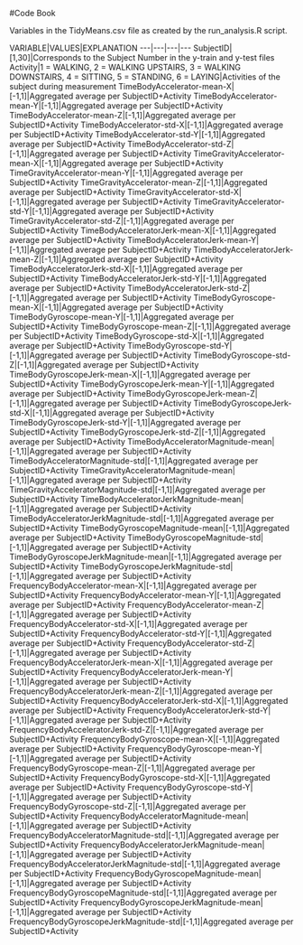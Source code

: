 #Code Book

Variables in the TidyMeans.csv file as created by the run_analysis.R script.




VARIABLE|VALUES|EXPLANATION
---|---|---|---
SubjectID|[1,30]|Corresponds to the Subject Number in the y-train and y-test files
Activity|1 = WALKING, 2 = WALKING UPSTAIRS, 3 = WALKING DOWNSTAIRS, 4 = SITTING, 5 = STANDING, 6 = LAYING|Activities of the subject during measurement
TimeBodyAccelerator-mean-X|[-1,1]|Aggregated average per SubjectID+Activity
TimeBodyAccelerator-mean-Y|[-1,1]|Aggregated average per SubjectID+Activity
TimeBodyAccelerator-mean-Z|[-1,1]|Aggregated average per SubjectID+Activity
TimeBodyAccelerator-std-X|[-1,1]|Aggregated average per SubjectID+Activity
TimeBodyAccelerator-std-Y|[-1,1]|Aggregated average per SubjectID+Activity
TimeBodyAccelerator-std-Z|[-1,1]|Aggregated average per SubjectID+Activity
TimeGravityAccelerator-mean-X|[-1,1]|Aggregated average per SubjectID+Activity
TimeGravityAccelerator-mean-Y|[-1,1]|Aggregated average per SubjectID+Activity
TimeGravityAccelerator-mean-Z|[-1,1]|Aggregated average per SubjectID+Activity
TimeGravityAccelerator-std-X|[-1,1]|Aggregated average per SubjectID+Activity
TimeGravityAccelerator-std-Y|[-1,1]|Aggregated average per SubjectID+Activity
TimeGravityAccelerator-std-Z|[-1,1]|Aggregated average per SubjectID+Activity
TimeBodyAcceleratorJerk-mean-X|[-1,1]|Aggregated average per SubjectID+Activity
TimeBodyAcceleratorJerk-mean-Y|[-1,1]|Aggregated average per SubjectID+Activity
TimeBodyAcceleratorJerk-mean-Z|[-1,1]|Aggregated average per SubjectID+Activity
TimeBodyAcceleratorJerk-std-X|[-1,1]|Aggregated average per SubjectID+Activity
TimeBodyAcceleratorJerk-std-Y|[-1,1]|Aggregated average per SubjectID+Activity
TimeBodyAcceleratorJerk-std-Z|[-1,1]|Aggregated average per SubjectID+Activity
TimeBodyGyroscope-mean-X|[-1,1]|Aggregated average per SubjectID+Activity
TimeBodyGyroscope-mean-Y|[-1,1]|Aggregated average per SubjectID+Activity
TimeBodyGyroscope-mean-Z|[-1,1]|Aggregated average per SubjectID+Activity
TimeBodyGyroscope-std-X|[-1,1]|Aggregated average per SubjectID+Activity
TimeBodyGyroscope-std-Y|[-1,1]|Aggregated average per SubjectID+Activity
TimeBodyGyroscope-std-Z|[-1,1]|Aggregated average per SubjectID+Activity
TimeBodyGyroscopeJerk-mean-X|[-1,1]|Aggregated average per SubjectID+Activity
TimeBodyGyroscopeJerk-mean-Y|[-1,1]|Aggregated average per SubjectID+Activity
TimeBodyGyroscopeJerk-mean-Z|[-1,1]|Aggregated average per SubjectID+Activity
TimeBodyGyroscopeJerk-std-X|[-1,1]|Aggregated average per SubjectID+Activity
TimeBodyGyroscopeJerk-std-Y|[-1,1]|Aggregated average per SubjectID+Activity
TimeBodyGyroscopeJerk-std-Z|[-1,1]|Aggregated average per SubjectID+Activity
TimeBodyAcceleratorMagnitude-mean|[-1,1]|Aggregated average per SubjectID+Activity
TimeBodyAcceleratorMagnitude-std|[-1,1]|Aggregated average per SubjectID+Activity
TimeGravityAcceleratorMagnitude-mean|[-1,1]|Aggregated average per SubjectID+Activity
TimeGravityAcceleratorMagnitude-std|[-1,1]|Aggregated average per SubjectID+Activity
TimeBodyAcceleratorJerkMagnitude-mean|[-1,1]|Aggregated average per SubjectID+Activity
TimeBodyAcceleratorJerkMagnitude-std|[-1,1]|Aggregated average per SubjectID+Activity
TimeBodyGyroscopeMagnitude-mean|[-1,1]|Aggregated average per SubjectID+Activity
TimeBodyGyroscopeMagnitude-std|[-1,1]|Aggregated average per SubjectID+Activity
TimeBodyGyroscopeJerkMagnitude-mean|[-1,1]|Aggregated average per SubjectID+Activity
TimeBodyGyroscopeJerkMagnitude-std|[-1,1]|Aggregated average per SubjectID+Activity
FrequencyBodyAccelerator-mean-X|[-1,1]|Aggregated average per SubjectID+Activity
FrequencyBodyAccelerator-mean-Y|[-1,1]|Aggregated average per SubjectID+Activity
FrequencyBodyAccelerator-mean-Z|[-1,1]|Aggregated average per SubjectID+Activity
FrequencyBodyAccelerator-std-X|[-1,1]|Aggregated average per SubjectID+Activity
FrequencyBodyAccelerator-std-Y|[-1,1]|Aggregated average per SubjectID+Activity
FrequencyBodyAccelerator-std-Z|[-1,1]|Aggregated average per SubjectID+Activity
FrequencyBodyAcceleratorJerk-mean-X|[-1,1]|Aggregated average per SubjectID+Activity
FrequencyBodyAcceleratorJerk-mean-Y|[-1,1]|Aggregated average per SubjectID+Activity
FrequencyBodyAcceleratorJerk-mean-Z|[-1,1]|Aggregated average per SubjectID+Activity
FrequencyBodyAcceleratorJerk-std-X|[-1,1]|Aggregated average per SubjectID+Activity
FrequencyBodyAcceleratorJerk-std-Y|[-1,1]|Aggregated average per SubjectID+Activity
FrequencyBodyAcceleratorJerk-std-Z|[-1,1]|Aggregated average per SubjectID+Activity
FrequencyBodyGyroscope-mean-X|[-1,1]|Aggregated average per SubjectID+Activity
FrequencyBodyGyroscope-mean-Y|[-1,1]|Aggregated average per SubjectID+Activity
FrequencyBodyGyroscope-mean-Z|[-1,1]|Aggregated average per SubjectID+Activity
FrequencyBodyGyroscope-std-X|[-1,1]|Aggregated average per SubjectID+Activity
FrequencyBodyGyroscope-std-Y|[-1,1]|Aggregated average per SubjectID+Activity
FrequencyBodyGyroscope-std-Z|[-1,1]|Aggregated average per SubjectID+Activity
FrequencyBodyAcceleratorMagnitude-mean|[-1,1]|Aggregated average per SubjectID+Activity
FrequencyBodyAcceleratorMagnitude-std|[-1,1]|Aggregated average per SubjectID+Activity
FrequencyBodyAcceleratorJerkMagnitude-mean|[-1,1]|Aggregated average per SubjectID+Activity
FrequencyBodyAcceleratorJerkMagnitude-std|[-1,1]|Aggregated average per SubjectID+Activity
FrequencyBodyGyroscopeMagnitude-mean|[-1,1]|Aggregated average per SubjectID+Activity
FrequencyBodyGyroscopeMagnitude-std|[-1,1]|Aggregated average per SubjectID+Activity
FrequencyBodyGyroscopeJerkMagnitude-mean|[-1,1]|Aggregated average per SubjectID+Activity
FrequencyBodyGyroscopeJerkMagnitude-std|[-1,1]|Aggregated average per SubjectID+Activity

